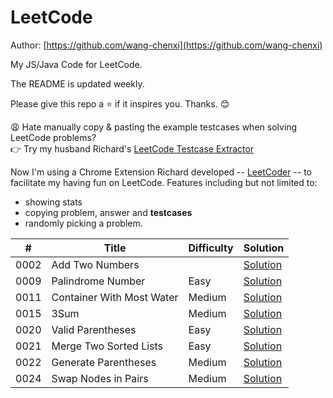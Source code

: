 # LeetCode

Author: [https://github.com/wang-chenxi](https://github.com/wang-chenxi)

My JS/Java Code for LeetCode.

The README is updated weekly. 

Please give this repo a :star: if it inspires you. Thanks. :blush:

😩 Hate manually copy & pasting the example testcases when solving LeetCode problems?  
👉 Try my husband Richard's [LeetCode Testcase Extractor](https://liuzhenglai.com/post/5e6f2551e9a0d01760b274d8)

Now I'm using a Chrome Extension Richard developed -- [LeetCoder](https://chrome.google.com/webstore/detail/gkmoalkjclphfhgnhdlilebaolpdkgpf) -- to facilitate my having fun on LeetCode. Features including but not limited to:
* showing stats
* copying problem, answer and **testcases**
* randomly picking a problem.

\# | Title | Difficulty | Solution
---|---|---|---
0002 | Add Two Numbers |  | [Solution](leetcode/0002.%20Add%20Two%20Numbers)
0009 | Palindrome Number | Easy | [Solution](leetcode/0009.%20Palindrome%20Number)
0011 | Container With Most Water | Medium | [Solution](leetcode/0011.%20Container%20With%20Most%20Water)
0015 | 3Sum | Medium | [Solution](leetcode/0015.%203Sum)
0020 | Valid Parentheses | Easy | [Solution](leetcode/0020.%20Valid%20Parentheses)
0021 | Merge Two Sorted Lists | Easy | [Solution](leetcode/0021.%20Merge%20Two%20Sorted%20Lists)
0022 | Generate Parentheses | Medium | [Solution](leetcode/0022.%20Generate%20Parentheses)
0024 | Swap Nodes in Pairs | Medium | [Solution](leetcode/0024.%20Swap%20Nodes%20in%20Pairs)

